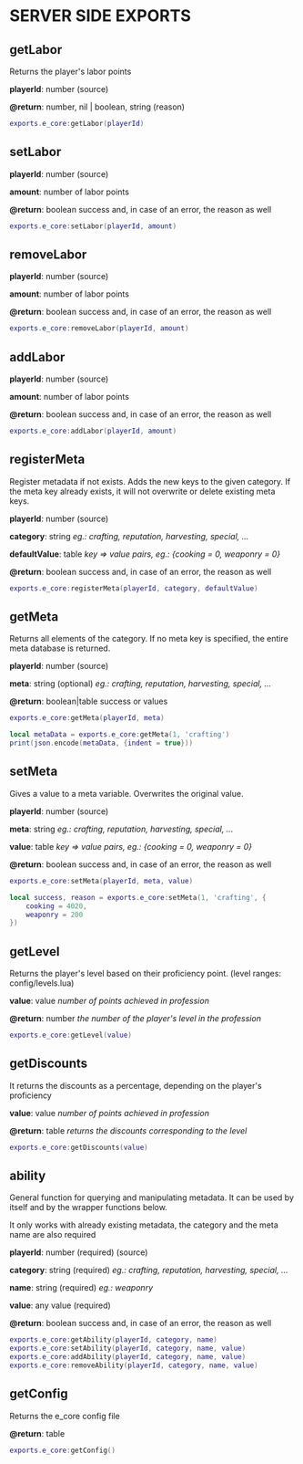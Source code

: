 # SERVER SIDE EXPORTS

## getLabor
Returns the player's labor points

**playerId**: number (source)

**@return**: number, nil | boolean, string (reason)
```lua
exports.e_core:getLabor(playerId)
```

## setLabor

**playerId**: number (source)

**amount**: number of labor points

**@return**: boolean success and, in case of an error, the reason as well
```lua
exports.e_core:setLabor(playerId, amount)
```

## removeLabor

**playerId**: number (source)

**amount**: number of labor points

**@return**: boolean success and, in case of an error, the reason as well
```lua
exports.e_core:removeLabor(playerId, amount)
```

## addLabor

**playerId**: number (source)

**amount**: number of labor points

**@return**: boolean success and, in case of an error, the reason as well
```lua
exports.e_core:addLabor(playerId, amount)
```

## registerMeta

Register metadata if not exists. Adds the new keys to the given category.
If the meta key already exists, it will not overwrite or delete existing meta keys.

**playerId**: number (source)

**category**: string *eg.: crafting, reputation, harvesting, special, ...*

**defaultValue**: table *key => value pairs, eg.: {cooking = 0, weaponry = 0}*

**@return**: boolean success and, in case of an error, the reason as well
```lua
exports.e_core:registerMeta(playerId, category, defaultValue)
```

## getMeta
Returns all elements of the category. If no meta key is specified, the entire meta database is returned.

**playerId**: number (source)

**meta**: string (optional) *eg.: crafting, reputation, harvesting, special, ...*

**@return**: boolean|table success or values
```lua
exports.e_core:getMeta(playerId, meta)

local metaData = exports.e_core:getMeta(1, 'crafting')
print(json.encode(metaData, {indent = true}))
```


## setMeta

Gives a value to a meta variable. Overwrites the original value.

**playerId**: number (source)

**meta**: string *eg.: crafting, reputation, harvesting, special, ...*

**value**: table *key => value pairs, eg.: {cooking = 0, weaponry = 0}*

**@return**: boolean success and, in case of an error, the reason as well
```lua
exports.e_core:setMeta(playerId, meta, value)

local success, reason = exports.e_core:setMeta(1, 'crafting', {
    cooking = 4020,
    weaponry = 200
})
```


## getLevel
Returns the player's level based on their proficiency point. (level ranges: config/levels.lua)

**value**: value *number of points achieved in profession*

**@return**: number *the number of the player's level in the profession*

```lua
exports.e_core:getLevel(value)
```

## getDiscounts
It returns the discounts as a percentage, depending on the player's proficiency

**value**: value *number of points achieved in profession*

**@return**: table *returns the discounts corresponding to the level*
```lua
exports.e_core:getDiscounts(value)
```

## ability
General function for querying and manipulating metadata. 
It can be used by itself and by the wrapper functions below.

It only works with already existing metadata, the category and the meta name are also required

**playerId**: number (required) (source)

**category**: string (required) *eg.: crafting, reputation, harvesting, special, ...*

**name**: string (required) *eg.: weaponry*

**value**: any value (required)

**@return**: boolean success and, in case of an error, the reason as well

```lua
exports.e_core:getAbility(playerId, category, name)
exports.e_core:setAbility(playerId, category, name, value)
exports.e_core:addAbility(playerId, category, name, value)
exports.e_core:removeAbility(playerId, category, name, value)
```

## getConfig
Returns the e_core config file

**@return**: table 
```lua
exports.e_core:getConfig()
```
